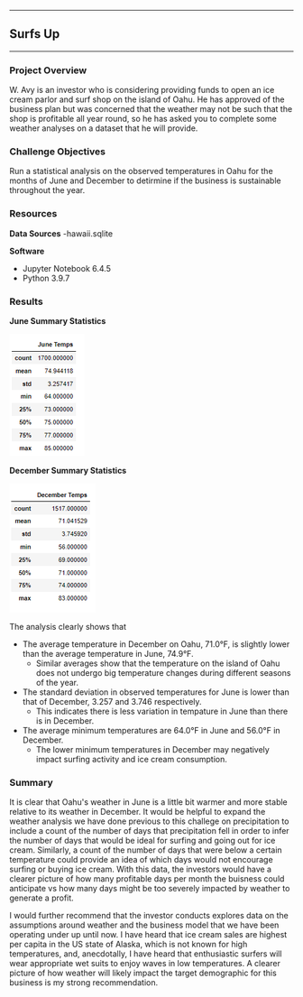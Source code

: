 
---
## Surfs Up
---

### Project Overview
W. Avy is an investor who is considering providing funds to open an ice cream parlor and surf shop on the island of Oahu. He has approved of the business plan but was concerned that the weather may not be such that the shop is profitable all year round, so he has asked you to complete some weather analyses on a dataset that he will provide.


### Challenge Objectives
Run a statistical analysis on the observed temperatures in Oahu for the months of June and December to detirmine if the business is sustainable throughout the year.


### Resources
**Data Sources**
-hawaii.sqlite

**Software**
- Jupyter Notebook 6.4.5
- Python 3.9.7


### Results

**June Summary Statistics**

![june_summary_stats.png](https://github.com/saraegregg/Mod9_surfs_up/blob/main/images/june_summary_stats.png)

**December Summary Statistics**

![dec_summary_stats.png](https://github.com/saraegregg/Mod9_surfs_up/blob/main/images/dec_summary_stats.png)

The analysis clearly shows that
- The average temperature in December on Oahu, 71.0°F, is slightly lower than the average temperature in June, 74.9°F.
    - Similar averages show that the temperature on the island of Oahu does not undergo big temperature changes during different seasons of the year.
- The standard deviation in observed temperatures for June is lower than that of December, 3.257 and 3.746 respectively.
    - This indicates there is less variation in tempature in June than there is in December.
- The average minimum temperatures are 64.0°F in June and 56.0°F in December.
    - The lower minimum temperatures in December may negatively impact surfing activity and ice cream consumption.


### Summary

It is clear that Oahu's weather in June is a little bit warmer and more stable relative to its weather in December. It would be helpful to expand the weather analysis we have done previous to this challege on precipitation to include a count of the number of days that precipitation fell in order to infer the number of days that would be ideal for surfing and going out for ice cream. Similarly, a count of the number of days that were below a certain temperature could provide an idea of which days would not encourage surfing or buying ice cream. With this data, the investors would have a clearer picture of how many profitable days per month the buisness could anticipate vs how many days might be too severely impacted by weather to generate a profit.

I would further recommend that the investor conducts explores data on the assumptions around weather and the business model that we have been operating under up until now. I have heard that ice cream sales are highest per capita in the US state of Alaska, which is not known for high temperatures, and, anecdotally, I have heard that enthusiastic surfers will wear appropriate wet suits to enjoy waves in low temperatures. A clearer picture of how weather will likely impact the target demographic for this business is my strong recommendation.
